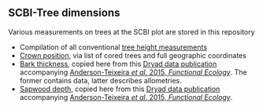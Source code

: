 ## SCBI-Tree dimensions
Various measurements on trees at the SCBI plot are stored in this repository 
- Compilation of all conventional [tree height measurements](https://github.com/SCBI-ForestGEO/SCBI-ForestGEO-Data/tree/master/tree_dimensions/tree_heights)
- [Crown position](https://github.com/SCBI-ForestGEO/SCBI-ForestGEO-Data/tree/master/tree_dimensions/tree_crowns), via list of cored trees and full geographic coordinates
- [Bark thickness](https://github.com/SCBI-ForestGEO/SCBI-ForestGEO-Data/tree/master/tree_dimensions/bark_depth), copied here from this [Dryad data publication](https://datadryad.org//resource/doi:10.5061/dryad.6nc8c?show=full) accompanying [Anderson-Teixeira *et al.* 2015, *Functional Ecology*](https://besjournals.onlinelibrary.wiley.com/doi/abs/10.1111/1365-2435.12470). The former contains data, latter describes allometries. 
- [Sapwood depth](https://github.com/SCBI-ForestGEO/SCBI-ForestGEO-Data/tree/master/tree_dimensions/sapwood), copied here from this [Dryad data publication](https://datadryad.org//resource/doi:10.5061/dryad.6nc8c?show=full) accompanying [Anderson-Teixeira *et al.* 2015, *Functional Ecology*](https://besjournals.onlinelibrary.wiley.com/doi/abs/10.1111/1365-2435.12470).
